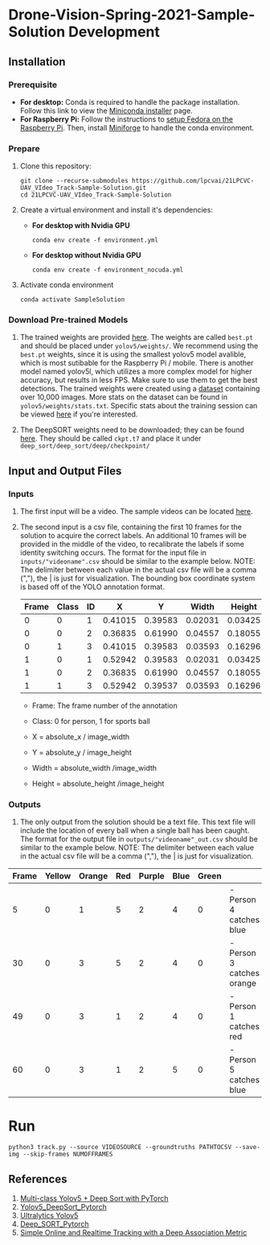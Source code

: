 # Drone-Vision-Spring-2021-Sample-Solution Development

## Installation
### Prerequisite
* __For desktop:__ Conda is required to handle the package installation. Follow this link to view the [Miniconda installer](https://docs.conda.io/en/latest/miniconda.html) page. 
* __For Raspberry Pi:__ Follow the instructions to [setup Fedora on the Raspberry Pi](https://github.com/lpcvai/20LPCVC-Video_Track-Sample_Solution/wiki/64-bit-Operating-System-On-Pi). Then, install [Miniforge](https://github.com/conda-forge/miniforge) to handle the conda environment.

### Prepare
1. Clone this repository:
    ```
    git clone --recurse-submodules https://github.com/lpcvai/21LPCVC-UAV_VIdeo_Track-Sample-Solution.git
    cd 21LPCVC-UAV_VIdeo_Track-Sample-Solution
    ```
    
2. Create a virtual environment and install it's dependencies:
    * __For desktop with Nvidia GPU__
      ```
      conda env create -f environment.yml     
      ```
    * __For desktop without Nvidia GPU__
      ```
      conda env create -f environment_nocuda.yml     
      ```
3. Activate conda environment
    ```
    conda activate SampleSolution
    ```



   
### Download Pre-trained Models
1. The trained weights are provided [here](https://purdue0-my.sharepoint.com/:f:/g/personal/hu440_purdue_edu/EuCYkSRgyXVCh8PwwsHZ9lYBNfI4A4cLgdi5sHIlRSsZCQ?e=yjoJ2P).
The weights are called `best.pt` and should be placed under `yolov5/weights/`. 
We recommend using the `best.pt` weights, since it is using the smallest yolov5 model avalible, which is most sutibable for the Raspberry Pi / mobile. 
There is another model named yolov5l, which utilizes a more complex model for higher accuracy, but results in less FPS.
Make sure to use them to get the best detections.
The trained weights were created using a [dataset](https://purdue0-my.sharepoint.com/:u:/g/personal/akocher_purdue_edu/EeW4m2AjhuxFhIuwXFQNHcgB87WWzLYq6PVWMri9ZRjHIw?e=18ogEg) containing over 10,000 images. More stats on the dataset can be found in `yolov5/weights/stats.txt`.
Specific stats about the training session can be viewed [here](https://wandb.ai/dual19/...?workspace=user-dual19) if you're interested.


2. The DeepSORT weights need to be downloaded; they can be found [here](https://purdue0-my.sharepoint.com/:u:/g/personal/hu440_purdue_edu/EYvoc5gij4dNpcGJ5jnBW94BP5H5LU_dcW0dHtm_lX8aBQ?e=s8j3LW).
They should be called `ckpt.t7` and place it under `deep_sort/deep_sort/deep/checkpoint/`


## Input and Output Files
### Inputs
1. The first input will be a video. The sample videos can be located [here](https://drive.google.com/drive/folders/1S6kfqSG8AJpoj-y-4-nIagfmL7FpVTOf?usp=sharing).


2. The second input is a csv file, containing the first 10 frames for the solution to acquire the correct labels. An additional 10 frames will be provided in the middle of the video, to recalibrate the labels if some identity switching occurs. The format for the input file in `inputs/"videoname".csv` should be similar to the example below. NOTE: The delimiter between each value in the actual csv file will be a comma (","), the | is just for visualization. The bounding box coordinate system is based off of the YOLO annotation format. 

    | Frame | Class |   ID  |   X   |   Y   | Width | Height|
    |-------|-------|-------|-------|-------|-------|-------|
    |    0   |   0   |   1   |0.41015|0.39583|0.02031|0.03425|
    |    0   |   0   |   2   |0.36835|0.61990|0.04557|0.18055|
    |    0   |   1   |   3   |0.41015|0.39583|0.03593|0.16296|
    |    1   |   0   |   1   |0.52942|0.39583|0.02031|0.03425|
    |    1   |   0   |   2   |0.36835|0.61990|0.04557|0.18055|
    |    1   |   1   |   3   |0.52942|0.39537|0.03593|0.16296|


    - Frame: The frame number of the annotation
    - Class: 0 for person, 1 for sports ball

    - X      = absolute_x / image_width
    - Y      = absolute_y / image_height
    - Width  = absolute_width /image_width
    - Height = absolute_height /image_height




### Outputs
1. The only output from the solution should be a text file. This text file will include the location of every ball when a single ball has been caught. The format for the output file in `outputs/"videoname"_out.csv` should be similar to the example below. NOTE: The delimiter between each value in the actual csv file will be a comma (","), the | is just for visualization.


|  Frame | Yellow | Orange |  Red  | Purple |  Blue  | Green |   |
| ------ | ------ | ------ | ----- | ------ | ------ | ----- | - |
| 5 | 0  | 1 | 5 | 2 | 4 | 0 | - Person 4 catches blue |
| 30| 0  | 3 | 5 | 2 | 4 | 0 | - Person 3 catches orange |
| 49 | 0 | 3 | 1 | 2 | 4 | 0 | - Person 1 catches red |
| 60 | 0 | 3 | 1 | 2 | 5 | 0 | - Person 5 catches blue |


# Run
~~~
python3 track.py --source VIDEOSOURCE --groundtruths PATHTOCSV --save-img --skip-frames NUMOFFRAMES
~~~

## References
1) [Multi-class Yolov5 + Deep Sort with PyTorch](https://github.com/WuPedin/Multi-class_Yolov5_DeepSort_Pytorch)
2) [Yolov5_DeepSort_Pytorch](https://github.com/mikel-brostrom/Yolov5_DeepSort_Pytorch)   
3) [Ultralytics Yolov5](https://github.com/ultralytics/yolov5)  
4) [Deep_SORT_Pytorch](https://github.com/ZQPei/deep_sort_pytorch)       
5) [Simple Online and Realtime Tracking with a Deep Association Metric](https://arxiv.org/abs/1703.07402)
